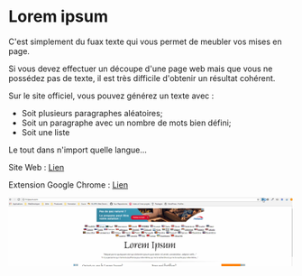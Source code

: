 # Lorem ipsum

C'est simplement du fuax texte qui vous permet de meubler vos mises en page.

Si vous devez effectuer un découpe d'une page web mais que vous ne possédez pas de texte, il est très difficile d'obtenir un résultat cohérent.

Sur le site officiel, vous pouvez générez un texte avec :
 
- Soit plusieurs paragraphes aléatoires;
- Soit un paragraphe avec un nombre de mots bien défini;
- Soit une liste

Le tout dans n'import quelle langue...

Site Web : [Lien](http://fr.lipsum.com/)

Extension Google Chrome : [Lien](https://chrome.google.com/webstore/detail/lorem-ipsum-generator-def/mcdcbjjoakogbcopinefncmkcamnfkdb)

![extension](lorem-ipsum/video/extension-chrome.gif)